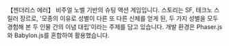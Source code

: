 【젠더리스 에러】
비주얼 노벨 기반의 슈팅 액션 게임입니다.
스토리는 SF, 테크노 스릴러 장르로, '모종의 이유로 성별이 다른 또 다른 신체를 얻게 된, 두 가지 성별을 모두 경험해 본 두 인물 간의 이념 대립'이라는 주제를 담고 있습니다.
개발 환경은 Phaser.js와 Babylon.js를 혼합하여 활용했습니다.
